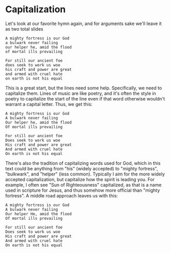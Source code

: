 # Capitalization
Let's look at our favorite hymn again,
and for arguments sake we'll leave it as two total slides

```
A mighty fortress is our God
a bulwark never failing
our helper he, amid the flood
of mortal ills prevailing

For still our ancient foe
does seek to work us woe
his craft and power are great
and armed with cruel hate
on earth is not his equal
```

This is a great start, but the lines need some help.
Specifically, we need to capitalize them.
Lines of music are like poetry,
and it's often the style in poetry to capitalize the start of the line even if that word otherwise wouldn't warrant a capital letter.
Thus, we get this:

```
A mighty fortress is our God
A bulwark never failing
Our helper he, amid the flood
Of mortal ills prevailing

For still our ancient foe
Does seek to work us woe
His craft and power are great
And armed with cruel hate
On earth is not his equal
```

There's also the tradition of capitalizing words used for God,
which in this text could be anything from "his" (widely accepted)
to "mighty fortress", "bulkwark", and "helper" (less common).
Typically I aim for the more widely accepted capitalization,
but capitalize how the spirit is leading you.
For example, I often see "Sun of Righteousness" capitalized,
as that is a name used in scripture for Jesus,
and thus somehow more official than "mighty fortress".
A middle road approach leaves us with this:

```
A mighty fortress is our God
A bulwark never failing
Our helper He, amid the flood
Of mortal ills prevailing

For still our ancient foe
Does seek to work us woe
His craft and power are great
And armed with cruel hate
On earth is not his equal
```